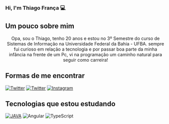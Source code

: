 ### Hi, I'm Thiago França 💻

## Um pouco sobre mim
<div align="center"> Opa, sou o Thiago, tenho 20 anos e estou no 3º Semestre do curso de Sistemas de Informação na Universidade Federal da Bahia - UFBA.
sempre fui curioso em relação a tecnologia e por passar boa parte da minha infância na frente de um Pc, vi na programação um
caminho natural para seguir como carreira!</div>

## Formas de me encontrar 
[![Twitter](https://img.shields.io/badge/Twitter-1DA1F2?style=for-the-badge&logo=twitter&logoColor=white)](https://twitter.com/thiagofr_4)
[![Twitter](https://img.shields.io/badge/LinkedIn-0077B5?style=for-the-badge&logo=linkedin&logoColor=white)](https://www.linkedin.com/in/thiago-fran%C3%A7a-a9303621a/)
[![Instagram](https://img.shields.io/badge/Instagram-E4405F?style=for-the-badge&logo=instagram&logoColor=white)](https://instagram.com/thiagofr_4)

## Tecnologias que estou estudando
[![JAVA](https://img.shields.io/badge/Java-ED8B00?style=for-the-badge&logo=openjdk&logoColor=white)]()
![Angular](https://img.shields.io/badge/angular-%23DD0031.svg?style=for-the-badge&logo=angular&logoColor=white)
![TypeScript](https://img.shields.io/badge/typescript-%23007ACC.svg?style=for-the-badge&logo=typescript&logoColor=white)




